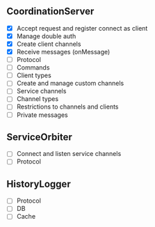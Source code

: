 ## CoordinationServer

- [x] Accept request and register connect as client
- [x] Manage double auth
- [x] Create client channels
- [x] Receive messages (onMessage)
- [ ] Protocol
- [ ] Commands
- [ ] Client types
- [ ] Create and manage custom channels
- [ ] Service channels
- [ ] Channel types
- [ ] Restrictions to channels and clients
- [ ] Private messages

## ServiceOrbiter

- [ ] Connect and listen service channels
- [ ] Protocol 

## HistoryLogger

- [ ] Protocol
- [ ] DB
- [ ] Cache  
